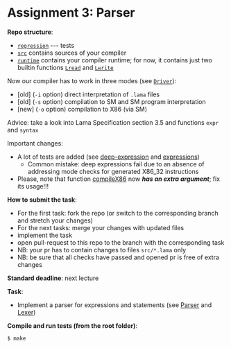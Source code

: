 # Assignment 3: Parser


**Repo structure**:
* [`regression`](regression/) --- tests
* [`src`](src/) contains sources of your compiler
* [`runtime`](runtime/) contains your compiler runtime; for now, it contains just two builtin functions [`Lread`](runtime/runtime.c#L7) and [`Lwrite`](runtime/runtime.c#L3)

Now our compiler has to work in three modes (see [`Driver`](src/Driver.lama)):

* [old] (`-i` option) direct interpretation of `.lama` files
* [old] (`-s` option) compilation to SM and SM program interpretation
* [new] (`-o` option) compilation to X86 (via SM)

Advice: take a look into Lama Specification section 3.5 and functions `expr` and `syntax`

Important changes:
* A lot of tests are added (see [deep-expression](regression/deep-expressions/) and [expressions](regression/expressions/))
    + Common mistake: deep expressions fail due to an absence of addressing mode checks for generated X86_32 instructions
* Please, note that function [compileX86](src/X86.lama#L298) now ***has an extra argument***; fix its usage!!!

**How to submit the task**:
* For the first task: fork the repo (or switch to the corresponding branch and stretch your changes)
* For the next tasks: merge your changes with updated files
* implement the task
* open pull-request to this repo to the branch with the corresponding task
* NB: your pr has to contain changes to files `src/*.lama` only
* NB: be sure that all checks have passed and opened pr is free of extra changes

**Standard deadline**: next lecture

**Task**:

* Implement a parser for expressions and statements (see [Parser](src/Parser.lama) and [Lexer](src/Lexer.lama))

**Compile and run tests (from the root folder)**:
```bash
$ make
```